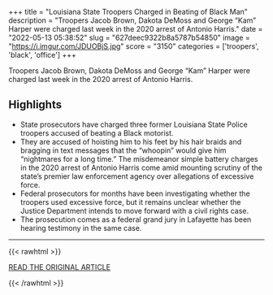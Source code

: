 +++
title = "Louisiana State Troopers Charged in Beating of Black Man"
description = "Troopers Jacob Brown, Dakota DeMoss and George “Kam” Harper were charged last week in the 2020 arrest of Antonio Harris."
date = "2022-05-13 05:38:52"
slug = "627deec9322b8a5787b54850"
image = "https://i.imgur.com/JDUOBjS.jpg"
score = "3150"
categories = ['troopers', 'black', 'office']
+++

Troopers Jacob Brown, Dakota DeMoss and George “Kam” Harper were charged last week in the 2020 arrest of Antonio Harris.

## Highlights

- State prosecutors have charged three former Louisiana State Police troopers accused of beating a Black motorist.
- They are accused of hoisting him to his feet by his hair braids and bragging in text messages that the “whoopin” would give him “nightmares for a long time.” The misdemeanor simple battery charges in the 2020 arrest of Antonio Harris come amid mounting scrutiny of the state’s premier law enforcement agency over allegations of excessive force.
- Federal prosecutors for months have been investigating whether the troopers used excessive force, but it remains unclear whether the Justice Department intends to move forward with a civil rights case.
- The prosecution comes as a federal grand jury in Lafayette has been hearing testimony in the same case.

---

{{< rawhtml >}}
  <p class="article-category">
    <a target="_blank" href="https://www.knoe.com/2022/05/12/louisiana-state-troopers-charged-beating-black-man/">READ THE ORIGINAL ARTICLE</a>
  </p>
{{< /rawhtml >}}
